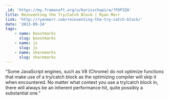 ```yaml
---
_id: 'https://my.framasoft.org/u/borisschapira/?FOP3ZA'
title: Reinventing the Try/Catch Block | Ryan Morr
link: 'http://ryanmorr.com/reinventing-the-try-catch-block/'
date: '2013-09-24'
tags:
    - name: boostmarks
      slug: boostmarks
    - name: js
      slug: js
    - name: sharemarks
      slug: sharemarks
---
```


<div class="markdown"><p>&quot;Some JavaScript engines, such as V8 (Chrome) do not optimize functions that make use of a try/catch block as the optimizing compiler will skip it when encountered. No matter what context you use a try/catch block in, there will always be an inherent performance hit, quite possibly a substantial one.&quot;
</p></div>
